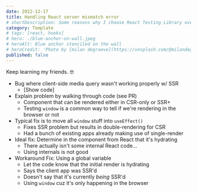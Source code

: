 ```yaml
---
date: 2022-12-17
title: Handling React server mismatch error
# shortDescription: Some reasons why I choose React Testing Library over Enzyme for testing React components
category: Template
# tags: [react, hooks]
# hero: ./blue-anchor-on-wall.jpeg
# heroAlt: Blue anchor stenciled on the wall
# heroCredit: 'Photo by [milan degraeve](https://unsplash.com/@milandegraeve)'
published: false
---
```


Keep learning my friends. 🤓

- Bug where client-side media query wasn't working properly w/ SSR
  - [Show code]
- Explain problem by walking through code (see PR)
  - Component that can be rendered either in CSR-only or SSR+
  - Testing `window` is a common way to tell if we're rendering in the browser or not
- Typical fix is to move all `window` stuff into `useEffect()`
  - Fixes SSR problem but results in double-rendering for CSR
  - Had a bunch of existing apps already making use of single-render
- Ideal fix: Determine in the component from React that it's hydrating
  - There actually isn't some internal React code...
  - Using internals is not good
- Workaround Fix: Using a global variable
  - Let the code know that the initial render is hydrating
  - Says the client app was SSR'd
  - Doesn't say that it's currently _being_ SSR'd
  - Using `window` cuz it's only happening in the browser
